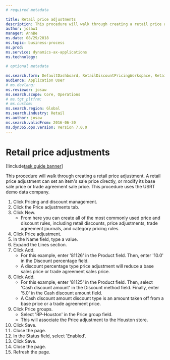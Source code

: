 ```yaml
--- 
# required metadata 
 
title: Retail price adjustments
description: This procedure will walk through creating a retail price adjustment. 
author: josaw1
manager: AnnBe 
ms.date: 08/29/2018
ms.topic: business-process 
ms.prod:  
ms.service: dynamics-ax-applications 
ms.technology:  
 
# optional metadata 
 
ms.search.form: DefaultDashboard, RetailDiscountPricingWorkspace, RetailPeriodicDiscount, RetailDiscountPriceGroup   
audience: Application User 
# ms.devlang:  
ms.reviewer: josaw
ms.search.scope: Core, Operations 
# ms.tgt_pltfrm:  
# ms.custom:  
ms.search.region: Global
ms.search.industry: Retail
ms.author: josaw
ms.search.validFrom: 2016-06-30 
ms.dyn365.ops.version: Version 7.0.0 
---
```

# Retail price adjustments

[!include[task guide banner](../includes/task-guide-banner.md)]

This procedure will walk through creating a retail price adjustment. A retail price adjustment can set an item's sale price directly, or modify its base sale price or trade agreement sale price. This procedure uses the USRT demo data company.

1. Click Pricing and discount management.
2. Click the Price adjustments tab.
3. Click New.
    * From here you can create all of the most commonly used price and discount rules, including retail discounts, price adjustments, trade agreement journals, and category pricing rules.  
4. Click Price adjustment.
5. In the Name field, type a value.
6. Expand the Lines section.
7. Click Add.
    * For this example, enter '81126' in the Product field.    Then, enter '10.0' in the Discount percentage field.  
    * A discount percentage type price adjustment will reduce a base sales price or trade agreement sales price.  
8. Click Add.
    * For this example, enter '81125' in the Product field.    Then, select 'Cash discount amount' in the Discount method field.    Finally, enter '5.0' in the Cash discount amount field.  
    * A Cash discount amount discount type is an amount taken off from a base price or a trade agreement price.  
9. Click Price groups.
    * Select 'RP-Houston' in the Price group field.  
    * This will associate the Price adjustment to the Houston store.  
10. Click Save.
11. Close the page.
12. In the Status field, select 'Enabled'.
13. Click Save.
14. Close the page.
15. Refresh the page.

